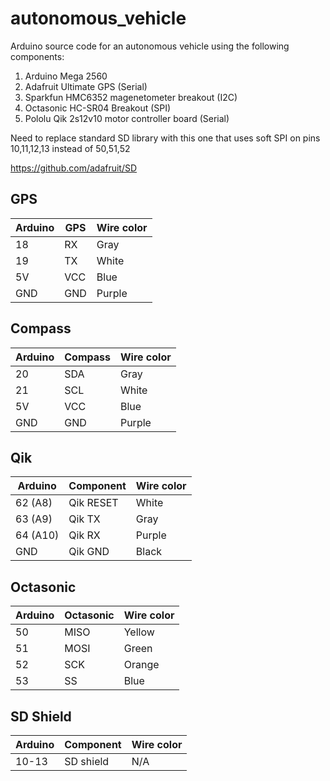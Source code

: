 # autonomous_vehicle

Arduino source code for an autonomous vehicle using the following components:

1. Arduino Mega 2560
2. Adafruit Ultimate GPS (Serial)
3. Sparkfun HMC6352 magenetometer breakout (I2C)
4. Octasonic HC-SR04 Breakout (SPI)
5. Pololu Qik 2s12v10 motor controller board (Serial)

Need to replace standard SD library with this one that uses soft SPI on pins 10,11,12,13 instead of 50,51,52

https://github.com/adafruit/SD

## GPS

| Arduino | GPS   | Wire color |
|---------|-------|------------|
| 18      | RX    | Gray       |
| 19      | TX    | White      |
| 5V      | VCC   | Blue       |
| GND     | GND   | Purple     |

## Compass

| Arduino | Compass | Wire color |
|---------|---------|------------|
| 20      | SDA     | Gray       |
| 21      | SCL     | White      |
| 5V      | VCC     | Blue       |
| GND     | GND     | Purple     |

## Qik

| Arduino | Component   | Wire color |
|---------|-------------|------------|
| 62 (A8) | Qik RESET   | White      |
| 63 (A9) | Qik TX      | Gray       |
| 64 (A10)| Qik RX      | Purple     |
| GND     | Qik GND     | Black      |

## Octasonic

| Arduino | Octasonic | Wire color |
|---------|-----------|------------|
| 50      | MISO      | Yellow     |
| 51      | MOSI      | Green      |
| 52      | SCK       | Orange     |
| 53      | SS        | Blue       |

## SD Shield

| Arduino | Component   | Wire color |
|---------|-------------|------------|
| 10-13   | SD shield   | N/A        |

